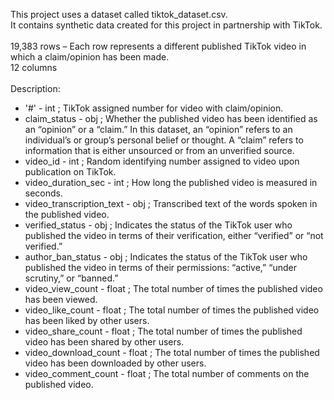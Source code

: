 This project uses a dataset called tiktok_dataset.csv.\
It contains synthetic data created for this project in partnership with TikTok.\
\
19,383 rows – Each row represents a different published TikTok video in which a claim/opinion has been made.\
12 columns \
\
Description:

- '#' - int ; TikTok assigned number for video with claim/opinion.
- claim_status - obj ; Whether the published video has been identified as an “opinion” or a “claim.” In this dataset, an “opinion” refers to an individual’s or group’s personal belief or thought. A “claim” refers to information that is either unsourced or from an unverified source.
- video_id - int ; Random identifying number assigned to video upon publication on TikTok.
- video_duration_sec - int ; How long the published video is measured in seconds.
- video_transcription_text - obj ; Transcribed text of the words spoken in the published video.
- verified_status - obj ; Indicates the status of the TikTok user who published the video in terms of their verification, either “verified” or “not verified.”
- author_ban_status - obj ; Indicates the status of the TikTok user who published the video in terms of their permissions: “active,” “under scrutiny,” or “banned.”
- video_view_count - float ; The total number of times the published video has been viewed.
- video_like_count - float ; The total number of times the published video has been liked by other users.
- video_share_count - float ; The total number of times the published video has been shared by other users.
- video_download_count - float ; The total number of times the published video has been downloaded by other users.
- video_comment_count - float ; The total number of comments on the published video. 
